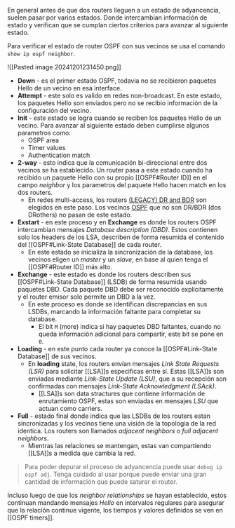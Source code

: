 
En general antes de que dos routers lleguen a un estado de adyancencia, suelen pasar por varios estados. Donde intercambian información de estado y verifican que se cumplan ciertos criterios para avanzar al siguiente estado.

Para verificar el estado de router OSPF con sus vecinos se usa el comando `show ip ospf neighbor`.

![[Pasted image 20241201231450.png]]

- **Down** - es el primer estado OSPF, todavia no se recibieron paquetes Hello de un vecino en esa interface.
- **Attempt** - este solo es valido en redes non-broadcast. En este estado, los paquetes Hello son enviados pero no se recibio información de la configuración del vecino.
- **Init** - este estado se logra cuando se reciben los paquetes Hello de un vecino. Para avanzar al siguiente estado deben cumplirse algunos parametros como:
	- OSPF area 
	- Timer values
	- Authentication match
- **2-way** - esto indica que la comunicación bi-direccional entre dos vecinos se ha establecido. Un router pasa a este estado cuando ha recibido un paquete Hello con su propio [[OSPF#Router ID]] en el campo _neighbor_ y los parametros del paquete Hello hacen match en los dos routers. 
	- En redes multi-access, los routers [(LEGACY) DR and BDR]((LEGACY)%20DR%20and%20BDR.md) son elegidos en este paso. Los vecinos [OSPF](OSPF.md) que no son DR/BDR (dos DRothers) no pasan de este estado. 
- **Exstart** -  en este proceso y en **Exchange** es donde los routers OSPF intercambian mensajes _Database description (DBD)_. Estos contienen solo los headers de los LSA, describen de forma resumida el contenido del [[OSPF#Link-State Database]] de cada router. 
	- En este estado se inicializa la sincronización de la database, los vecinos eligen un _master_ y un _slave_, en base al quien tenga el [[OSPF#Router ID]] más alto. 
- **Exchange** - este estado es donde los routers describen sus [[OSPF#Link-State Database]] (LSDB) de forma resumida usando paquetes DBD. Cada paquete DBD debe ser reconocido explicitamente y el router emisor solo permite un DBD a la vez. 
	- En este proceso es donde se identifican discrepancias en sus LSDBs, marcando la información faltante para completar su database.  
		- El bit `M` (more) indica si hay paquetes DBD faltantes, cuando no queda información adicional para compartir, este bit se pone en `0`.   
- **Loading** - en este punto cada router ya conoce la [[OSPF#Link-State Database]] de sus vecinos. 
	- En **loading** state, los routers envían mensajes _Link State Requests (LSR)_ para solicitar [[LSA]]s especificas entre sí. Estas [[LSA]]s son enviadas mediante _Link-State Update (LSU)_, que a su recepción son confirmadas con mensajes _Link-State Acknowledgment (LSAck)_.
		- [[LSA]]s son data stractures que contiene información de enrutamiento OSPF, estas son enviadas en  mensajes _LSU_ que actuan como carriers. 
- **Full** - estado final donde indica que las LSDBs de los routers estan sincronizadas y los vecinos tiene una visión de la topologia de la red identica. Los routers son llamados _adjacent neighbors_ o _full adjacent neighbors_. 
	- Mientras las relaciones se mantengan, estas van compartiendo [[LSA]]s a medida que cambia la red. 

> Para poder depurar el proceso de adyancencia puede usar `debug ip ospf adj`. Tenga cuidado al usar porque puede enviar una gran cantidad de información que puede saturar el router. 

Incluso luego de que los _neighbor relationships_ se hayan establecido, estos continuan mandando mensajes _Hello_ en intervalos regulares para asegurar que la relación continue vigente, los tiempos y valores definidos se ven en [[OSPF timers]]. 